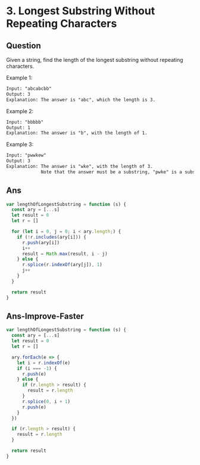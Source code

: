 # 3. Longest Substring Without Repeating Characters

## Question

Given a string, find the length of the longest substring without repeating characters.

Example 1:

```txt
Input: "abcabcbb"
Output: 3
Explanation: The answer is "abc", which the length is 3.
```

Example 2:

```txt
Input: "bbbbb"
Output: 1
Explanation: The answer is "b", with the length of 1.
```

Example 3:

```txt
Input: "pwwkew"
Output: 3
Explanation: The answer is "wke", with the length of 3.
             Note that the answer must be a substring, "pwke" is a subsequence and not a substring.
```

## Ans

```js
var lengthOfLongestSubstring = function (s) {
  const ary = [...s]
  let result = 0
  let r = []

  for (let i = 0, j = 0; i < ary.length;) {
    if (!r.includes(ary[i])) {
      r.push(ary[i])
      i++
      result = Math.max(result, i - j)
    } else {
      r.splice(r.indexOf(ary[j]), 1)
      j++
    }
  }

  return result
}
```

## Ans-Improve-Faster

```js
var lengthOfLongestSubstring = function (s) {
  const ary = [...s]
  let result = 0
  let r = []

  ary.forEach(e => {
    let i = r.indexOf(e)
    if (i === -1) {
      r.push(e)
    } else {
      if (r.length > result) {
        result = r.length
      }
      r.splice(0, i + 1)
      r.push(e)
    }
  })

  if (r.length > result) {
    result = r.length
  }

  return result
}
```
